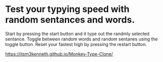 # Test your typying speed with random sentances and words.

Start by pressing the start button and it type out the randmly selected sentance. Toggle between random words and random sentanes using the toggle button. Reset your fastest high by pressing the restart button. 

https://itsm3kenneth.github.io/Monkey-Type-Clone/